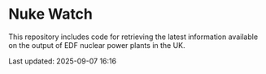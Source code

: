 # Nuke Watch

This repository includes code for retrieving the latest information available on the output of EDF nuclear power plants in the UK.

Last updated: 2025-09-07 16:16